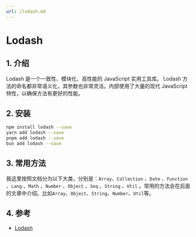 ```yaml
---
url: /lodash.md
---
```


# Lodash

## 1. 介绍

Lodash 是一个一致性、模块化、高性能的 JavaScript 实用工具库。
Lodash 方法的命名都非常语义化，其参数也非常灵活。内部使用了大量的现代 JavaScript 特性，以确保方法有更好的性能。

## 2. 安装

```bash
npm install lodash --save
yarn add lodash --save
pnpm add lodash --save
bun add lodash --save
```

## 3. 常用方法

我这里按照文档分为以下大类，分别是：`Array`、`Collection` 、`Date` 、`Function` 、`Lang` 、`Math` 、`Number` 、`Object` 、`Seq` 、`String` 、`Util` 。常用的方法会在后面的文章中介绍。比如`Array`、`Object`、`String`、`Number`、`Util`等。

## 4. 参考

* [Lodash](https://lodash.com/docs/4.17.15#now)
